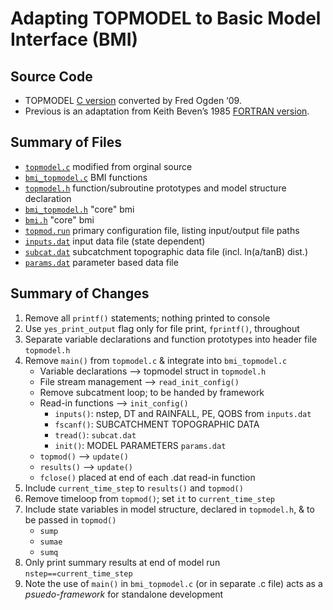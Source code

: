 # Adapting TOPMODEL to Basic Model Interface (BMI)

## Source Code 
-	TOPMODEL [C version](../refs/original_code_c/tmod9502.c) converted by Fred Ogden ‘09.
-	Previous is an adaptation from Keith Beven’s 1985 [FORTRAN version](../refs/original_code_fortran/TMOD9502.f).

## Summary of Files
-	[`topmodel.c`](../src/topmodel.c) modified from orginal source
-	[`bmi_topmodel.c`](../src/bmi_topmodel.c) BMI functions
-	[`topmodel.h`](../include/topmodel.h) function/subroutine prototypes and model structure declaration
-	[`bmi_topmodel.h`](../include/bmi_topmodel.h) "core" bmi
-	[`bmi.h`](../include/bmi.h) "core" bmi
-	[`topmod.run`](../data/topmod.run) primary configuration file, listing input/output file paths
-	[`inputs.dat`](../data/inputs.dat) input data file (state dependent)
-	[`subcat.dat`](../data/subcat.dat) subcatchment topographic data file (incl. ln(a/tanB) dist.)
-	[`params.dat`](../data/params.dat) parameter based data file


## Summary of Changes
1.	Remove all `printf()` statements; nothing printed to console
2.	Use `yes_print_output` flag only for file print, `fprintf()`, throughout
3.	Separate variable declarations and function prototypes into header file `topmodel.h`
4.	Remove `main()` from `topmodel.c` & integrate into `bmi_topmodel.c`
	-	Variable declarations --> topmodel struct in `topmodel.h`
	-	File stream management --> `read_init_config()`
	-	Remove subcatment loop; to be handed by framework 
	-	Read-in functions --> `init_config()`
		-	`inputs()`: nstep, DT and RAINFALL, PE, QOBS from `inputs.dat`
		-	`fscanf()`: SUBCATCHMENT TOPOGRAPHIC DATA
		-	`tread()`: `subcat.dat`
		-	`init()`: MODEL PARAMETERS `params.dat`
	-	`topmod()` --> `update()`
	-	`results()` --> `update()`
	-	`fclose()` placed at end of each .dat read-in function
5.	Include ``current_time_step`` to `results()` and `topmod()`
6.	Remove timeloop from `topmod()`; set ``it`` to ``current_time_step``
7.	Include state variables in model structure, declared in `topmodel.h`, & to be passed in `topmod()`
	-	```sump```
	-	```sumae```
	-	```sumq```
8.	Only print summary results at end of model run `nstep==current_time_step`
9.  Note the use of `main()` in `bmi_topmodel.c` (or in separate .c file) acts as a *psuedo-framework* for standalone development  


